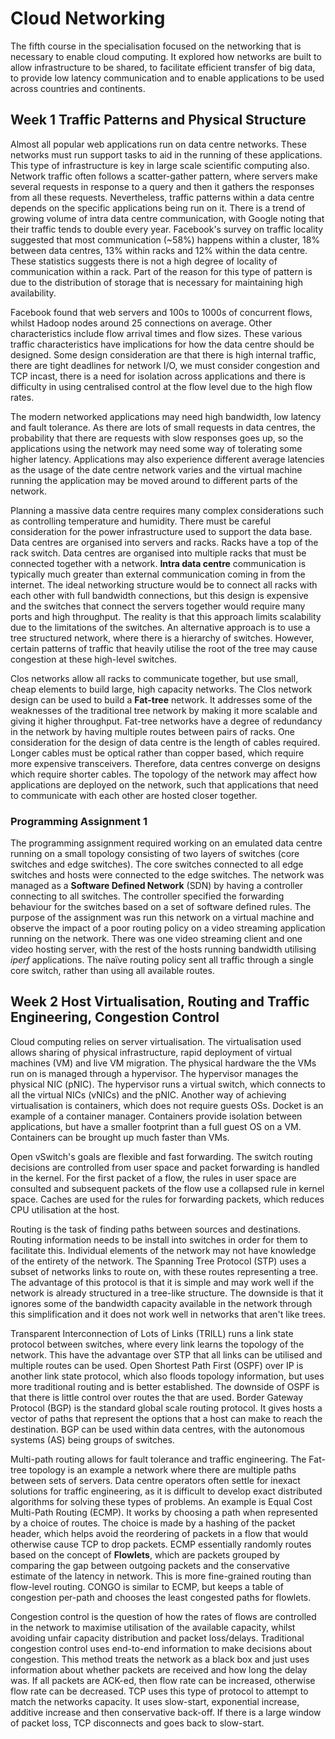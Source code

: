 # Cloud Networking

The fifth course in the specialisation focused on the networking that is necessary to enable cloud computing. It explored how networks are built to allow infrastructure to be shared, to facilitate efficient transfer of big data, to provide low latency communication and to enable applications to be used across countries and continents.

## Week 1 Traffic Patterns and Physical Structure

Almost all popular web applications run on data centre networks. These networks must run support tasks to aid in the running of these applications. This type of infrastructure is key in large scale scientific computing also. Network traffic often follows a scatter-gather pattern, where servers make several requests in response to a query and then it gathers the responses from all these requests. Nevertheless, traffic patterns within a data centre depends on the specific applications being run on it. There is a trend of growing volume of intra data centre communication, with Google noting that their traffic tends to double every year. Facebook's survey on traffic locality suggested that most communication (~58%) happens within a cluster, 18% between data centres, 13% within racks and 12% within the data centre. These statistics suggests there is not a high degree of locality of communication within a rack. Part of the reason for this type of pattern is due to the distribution of storage that is necessary for maintaining high availability.

Facebook found that web servers and 100s to 1000s of concurrent flows, whilst Hadoop nodes around 25 connections on average. Other characteristics include flow arrival times and flow sizes. These various traffic characteristics have implications for how the data centre should be designed. Some design consideration are that there is high internal traffic, there are tight deadlines for network I/O, we must consider congestion and TCP incast, there is a need for isolation across applications and there is difficulty in using centralised control at the flow level due to the high flow rates.

The modern networked applications may need high bandwidth, low latency and fault tolerance. As there are lots of small requests in data centres, the probability that there are requests with slow responses goes up, so the applications using the network may need some way of tolerating some higher latency. Applications may also experience different average latencies as the usage of the date centre network varies and the virtual machine running the application may be moved around to different parts of the network.

Planning a massive data centre requires many complex considerations such as controlling temperature and humidity. There must be careful consideration for the power infrastructure used to support the data base. Data centres are organised into servers and racks. Racks have a top of the rack switch. Data centres are organised into multiple racks that must be connected together with a network. **Intra data centre** communication is typically much greater than external communication coming in from the internet. The ideal networking structure would be to connect all racks with each other with full bandwidth connections, but this design is expensive and the switches that connect the servers together would require many ports and high throughput. The reality is that this approach limits scalability due to the limitations of the switches. An alternative approach is to use a tree structured network, where there is a hierarchy of switches. However, certain patterns of traffic that heavily utilise the root of the tree may cause congestion at these high-level switches.

Clos networks allow all racks to communicate together, but use small, cheap elements to build large, high capacity networks. The Clos network design can be used to build a **Fat-tree** network. It addresses some of the weaknesses of the traditional tree network by making it more scalable and giving it higher throughput. Fat-tree networks have a degree of redundancy in the network by having multiple routes between pairs of racks. One consideration for the design of data centre is the length of cables required. Longer cables must be optical rather than copper based, which require more expensive transceivers. Therefore, data centres converge on designs which require shorter cables. The topology of the network may affect how applications are deployed on the network, such that applications that need to communicate with each other are hosted closer together.

### Programming Assignment 1

The programming assignment required working on an emulated data centre running on a small topology consisting of two layers of switches (core switches and edge switches). The core switches connected to all edge switches and hosts were connected to the edge switches. The network was managed as a **Software Defined Network** (SDN) by having a controller connecting to all switches. The controller specified the forwarding behaviour for the switches based on a set of software defined rules. The purpose of the assignment was run this network on a virtual machine and observe the impact of a poor routing policy on a video streaming application running on the network. There was one video streaming client and one video hosting server, with the rest of the hosts running bandwidth utilising _iperf_ applications. The naïve routing policy sent all traffic through a single core switch, rather than using all available routes.

## Week 2 Host Virtualisation, Routing and Traffic Engineering, Congestion Control

Cloud computing relies on server virtualisation. The virtualisation used allows sharing of physical infrastructure, rapid deployment of virtual machines (VM) and live VM migration. The physical hardware the the VMs run on is managed through a hypervisor. The hypervisor manages the physical NIC (pNIC). The hypervisor runs a virtual switch, which connects to all the virtual NICs (vNICs) and the pNIC. Another way of achieving virtualisation is containers, which does not require guests OSs. Docket is an example of a container manager. Containers provide isolation between applications, but have a smaller footprint than a full guest OS on a VM. Containers can be brought up much faster than VMs.

Open vSwitch's goals are flexible and fast forwarding. The switch routing decisions are controlled from user space and packet forwarding is handled in the kernel. For the first packet of a flow, the rules in user space are consulted and subsequent packets of the flow use a collapsed rule in kernel space. Caches are used for the rules for forwarding packets, which reduces CPU utilisation at the host.

Routing is the task of finding paths between sources and destinations. Routing information needs to be install into switches in order for them to facilitate this. Individual elements of the network may not have knowledge of the entirety of the network. The Spanning Tree Protocol (STP) uses a subset of networks links to route on, with these routes representing a tree. The advantage of this protocol is that it is simple and may work well if the network is already structured in a tree-like structure. The downside is that it ignores some of the bandwidth capacity available in the network through this simplification and it does not work well in networks that aren't like trees.

Transparent Interconnection of Lots of Links (TRILL) runs a link state protocol between switches, where every link learns the topology of the network. This have the advantage over STP that all links can be utilised and multiple routes can be used. Open Shortest Path First (OSPF) over IP is another link state protocol, which also floods topology information, but uses more traditional routing and is better established. The downside of OSPF is that there is little control over routes the that are used. Border Gateway Protocol (BGP) is the standard global scale routing protocol. It gives hosts a vector of paths that represent the options that a host can make to reach the destination. BGP can be used within data centres, with the autonomous systems (AS) being groups of switches.

Multi-path routing allows for fault tolerance and traffic engineering. The Fat-tree topology is an example a network where there are multiple paths between sets of servers. Data centre operators often settle for inexact solutions for traffic engineering, as it is difficult to develop exact distributed algorithms for solving these types of problems. An example is Equal Cost Multi-Path Routing (ECMP). It works by choosing a path when represented by a choice of routes. The choice is made by a hashing of the packet header, which helps avoid the reordering of packets in a flow that would otherwise cause TCP to drop packets. ECMP essentially randomly routes based on the concept of **Flowlets**, which are packets grouped by comparing the gap between outgoing packets and the conservative estimate of the latency in network. This is more fine-grained routing than flow-level routing. CONGO is similar to ECMP, but keeps a table of congestion per-path and chooses the least congested paths for flowlets.

Congestion control is the question of how the rates of flows are controlled in the network to maximise utilisation of the available capacity, whilst avoiding unfair capacity distribution and packet loss/delays. Traditional congestion control uses end-to-end information to make decisions about congestion. This method treats the network as a black box and just uses information about whether packets are received and how long the delay was. If all packets are ACK-ed, then flow rate can be increased, otherwise flow rate can be decreased. TCP uses this type of protocol to attempt to match the networks capacity. It uses slow-start, exponential increase, additive increase and then conservative back-off. If there is a large window of packet loss, TCP disconnects and goes back to slow-start.
